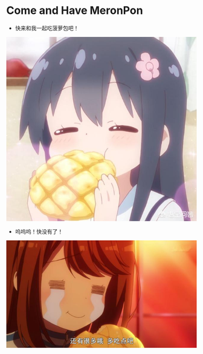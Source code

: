 # Come and Have MeronPon
 
* 快来和我一起吃菠萝包吧！  

![Image text](Plots_of_Daniel/113e20008e27ed68ff9c6.jpeg)

* 呜呜呜！快没有了！  

![Image text](Plots_of_Daniel/e4fe06b2d63a4140acc0fa38ee263a0b.jpeg)
